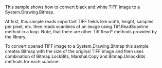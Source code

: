 This sample shows how to convert black and white TIFF image to a System.Drawing.Bitmap.At first, this sample reads important TIFF fields like width, height, samples per pixel, etc. then reads scanlines of an image using Tiff.ReadScanline method in a loop. Note, that there are other Tiff.Read* methods provided by the library.To convert opened TIFF image to a System.Drawing.Bitmap this sample creates Bitmap with the size of the original TIFF image and then uses combination of Bitmap.LockBits, Marshal.Copy and Bitmap.UnlockBits methods for each scanline.